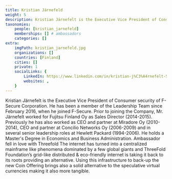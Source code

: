 ```yaml
---
title: Kristian Järnefeld
weight: 5
description: Kristian Järnefelt is the Executive Vice President of Consumer security of F-Secure Corporation.
taxonomies:
    people: [kristian_jarnefeld]
    memberships: [] # ambassadors
    categories: []
extra:
    imgPath: kristian_jarnefeld.jpg
    organizations: []
    countries: [Finland]
    cities: []
    private: 1
    socialLinks: {
        LinkedIn: https://www.linkedin.com/in/kristian-j%C3%A4rnefelt-518b14/,
        websites: ,
    }
---
```


Kristian Järnefelt is the Executive Vice President of Consumer security of F-Secure Corporation. He has been a member of the Leadership Team since February 2016, when he joined F-Secure. Prior to joining the Company, Mr. Järnefelt worked for Fujitsu Finland Oy as Sales Director (2014-2015). Previously he has also worked as CEO and partner at Miradore Oy (2010-2014), CEO and partner at Concilio Networks Oy (2006-2009) and in several senior leadership roles at Hewlett Packard (1994-2006). He holds a Master's Degree in Economics and Business Administration. Ambassador fell in love with Threefold The internet has turned into a centralized mainframe like phenomena dominated by a few global giants and ThreeFold Foundation’s grid-like distributed & eco-friendly internet is taking it back to its roots providing an alternative. Using this infrastructure to back-up the new Coin Offering brings also a solid alternative to the speculative virtual currencies making it also more tangible.

